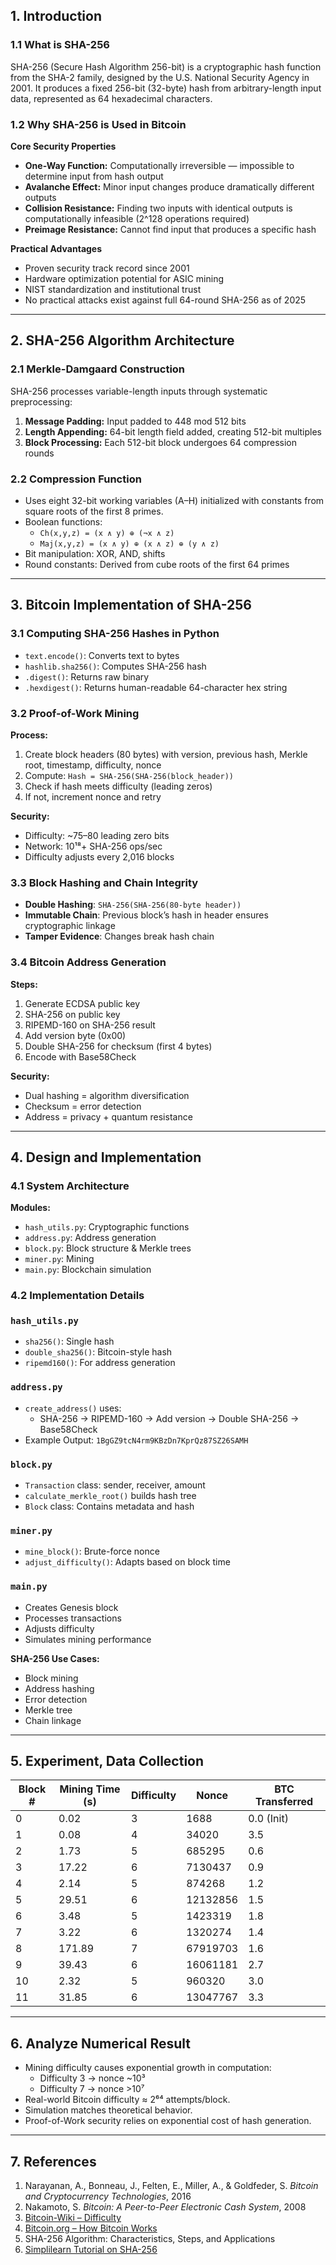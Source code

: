 ## 1. Introduction

### 1.1 What is SHA-256

SHA-256 (Secure Hash Algorithm 256-bit) is a cryptographic hash function from the SHA-2 family, designed by the U.S. National Security Agency in 2001. It produces a fixed 256-bit (32-byte) hash from arbitrary-length input data, represented as 64 hexadecimal characters.

### 1.2 Why SHA-256 is Used in Bitcoin

**Core Security Properties**

- **One-Way Function:** Computationally irreversible — impossible to determine input from hash output
- **Avalanche Effect:** Minor input changes produce dramatically different outputs
- **Collision Resistance:** Finding two inputs with identical outputs is computationally infeasible (2^128 operations required)
- **Preimage Resistance:** Cannot find input that produces a specific hash

**Practical Advantages**

- Proven security track record since 2001
- Hardware optimization potential for ASIC mining
- NIST standardization and institutional trust
- No practical attacks exist against full 64-round SHA-256 as of 2025

---

## 2. SHA-256 Algorithm Architecture

### 2.1 Merkle-Damgaard Construction

SHA-256 processes variable-length inputs through systematic preprocessing:

1. **Message Padding:** Input padded to 448 mod 512 bits
2. **Length Appending:** 64-bit length field added, creating 512-bit multiples
3. **Block Processing:** Each 512-bit block undergoes 64 compression rounds

### 2.2 Compression Function

- Uses eight 32-bit working variables (A–H) initialized with constants from square roots of the first 8 primes.
- Boolean functions:
    - `Ch(x,y,z) = (x ∧ y) ⊕ (¬x ∧ z)`
    - `Maj(x,y,z) = (x ∧ y) ⊕ (x ∧ z) ⊕ (y ∧ z)`
- Bit manipulation: XOR, AND, shifts
- Round constants: Derived from cube roots of the first 64 primes

---

## 3. Bitcoin Implementation of SHA-256

### 3.1 Computing SHA-256 Hashes in Python

- `text.encode()`: Converts text to bytes
- `hashlib.sha256()`: Computes SHA-256 hash
- `.digest()`: Returns raw binary
- `.hexdigest()`: Returns human-readable 64-character hex string

### 3.2 Proof-of-Work Mining

**Process:**

1. Create block headers (80 bytes) with version, previous hash, Merkle root, timestamp, difficulty, nonce
2. Compute: `Hash = SHA-256(SHA-256(block_header))`
3. Check if hash meets difficulty (leading zeros)
4. If not, increment nonce and retry

**Security:**

- Difficulty: ~75–80 leading zero bits
- Network: 10¹⁸+ SHA-256 ops/sec
- Difficulty adjusts every 2,016 blocks

### 3.3 Block Hashing and Chain Integrity

- **Double Hashing**: `SHA-256(SHA-256(80-byte header))`
- **Immutable Chain**: Previous block’s hash in header ensures cryptographic linkage
- **Tamper Evidence**: Changes break hash chain

### 3.4 Bitcoin Address Generation

**Steps:**

1. Generate ECDSA public key
2. SHA-256 on public key
3. RIPEMD-160 on SHA-256 result
4. Add version byte (0x00)
5. Double SHA-256 for checksum (first 4 bytes)
6. Encode with Base58Check

**Security:**

- Dual hashing = algorithm diversification
- Checksum = error detection
- Address = privacy + quantum resistance

---

## 4. Design and Implementation

### 4.1 System Architecture

**Modules:**

- `hash_utils.py`: Cryptographic functions
- `address.py`: Address generation
- `block.py`: Block structure & Merkle trees
- `miner.py`: Mining
- `main.py`: Blockchain simulation

### 4.2 Implementation Details

### `hash_utils.py`

- `sha256()`: Single hash
- `double_sha256()`: Bitcoin-style hash
- `ripemd160()`: For address generation

### `address.py`

- `create_address()` uses:
    - SHA-256 → RIPEMD-160 → Add version → Double SHA-256 → Base58Check
- Example Output: `1BgGZ9tcN4rm9KBzDn7KprQz87SZ26SAMH`

### `block.py`

- `Transaction` class: sender, receiver, amount
- `calculate_merkle_root()` builds hash tree
- `Block` class: Contains metadata and hash

### `miner.py`

- `mine_block()`: Brute-force nonce
- `adjust_difficulty()`: Adapts based on block time

### `main.py`

- Creates Genesis block
- Processes transactions
- Adjusts difficulty
- Simulates mining performance

**SHA-256 Use Cases:**

- Block mining
- Address hashing
- Error detection
- Merkle tree
- Chain linkage

---

## 5. Experiment, Data Collection

| Block # | Mining Time (s) | Difficulty | Nonce | BTC Transferred |
| --- | --- | --- | --- | --- |
| 0 | 0.02 | 3 | 1688 | 0.0 (Init) |
| 1 | 0.08 | 4 | 34020 | 3.5 |
| 2 | 1.73 | 5 | 685295 | 0.6 |
| 3 | 17.22 | 6 | 7130437 | 0.9 |
| 4 | 2.14 | 5 | 874268 | 1.2 |
| 5 | 29.51 | 6 | 12132856 | 1.5 |
| 6 | 3.48 | 5 | 1423319 | 1.8 |
| 7 | 3.22 | 6 | 1320274 | 1.4 |
| 8 | 171.89 | 7 | 67919703 | 1.6 |
| 9 | 39.43 | 6 | 16061181 | 2.7 |
| 10 | 2.32 | 5 | 960320 | 3.0 |
| 11 | 31.85 | 6 | 13047767 | 3.3 |

---

## 6. Analyze Numerical Result

- Mining difficulty causes exponential growth in computation:
    - Difficulty 3 → nonce ~10³
    - Difficulty 7 → nonce >10⁷
- Real-world Bitcoin difficulty ≈ 2⁶⁴ attempts/block.
- Simulation matches theoretical behavior.
- Proof-of-Work security relies on exponential cost of hash generation.

---

## 7. References

1. Narayanan, A., Bonneau, J., Felten, E., Miller, A., & Goldfeder, S. *Bitcoin and Cryptocurrency Technologies*, 2016
2. Nakamoto, S. *Bitcoin: A Peer-to-Peer Electronic Cash System*, 2008
3. [Bitcoin-Wiki – Difficulty](https://en.bitcoin.it/wiki/Difficulty)
4. [Bitcoin.org – How Bitcoin Works](https://bitcoin.org/en/how-bitcoin-works)
5. SHA-256 Algorithm: Characteristics, Steps, and Applications
6. [Simplilearn Tutorial on SHA-256](https://www.simplilearn.com/tutorials/cyber-security-tutorial/sha-256-algorithm)
